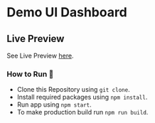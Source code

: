 # Demo UI Dashboard

## Live Preview

See Live Preview [here](https://ui-assignment.vercel.app/).

### How to Run :rocket:

- Clone this Repository using `git clone`.
- Install required packages using `npm install`.
- Run app using `npm start`.
- To make production build run `npm run build`.
